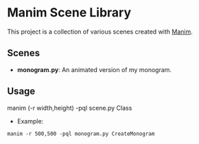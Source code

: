 # Manim Scene Library

This project is a collection of various scenes created with [Manim](https://github.com/ManimCommunity/manim).

## Scenes

* **monogram.py**: An animated version of my monogram.

## Usage

manim (-r width,height) -pql scene.py Class

* Example:
```
manim -r 500,500 -pql monogram.py CreateMonogram
```
